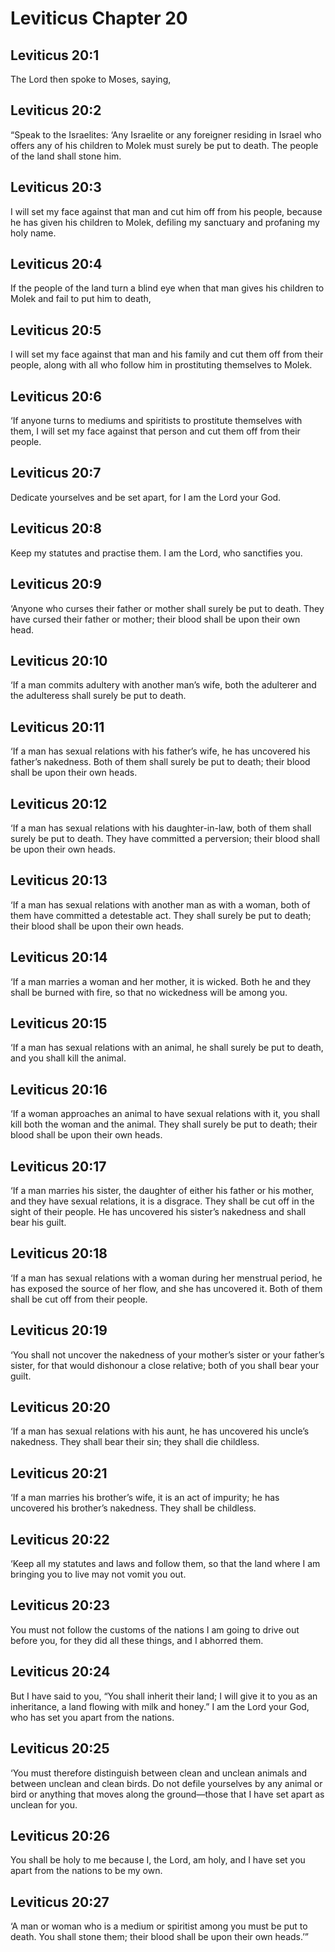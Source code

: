 # Leviticus Chapter 20

## Leviticus 20:1

The Lord then spoke to Moses, saying,

## Leviticus 20:2

“Speak to the Israelites: ‘Any Israelite or any foreigner residing in Israel who offers any of his children to Molek must surely be put to death. The people of the land shall stone him.

## Leviticus 20:3

I will set my face against that man and cut him off from his people, because he has given his children to Molek, defiling my sanctuary and profaning my holy name.

## Leviticus 20:4

If the people of the land turn a blind eye when that man gives his children to Molek and fail to put him to death,

## Leviticus 20:5

I will set my face against that man and his family and cut them off from their people, along with all who follow him in prostituting themselves to Molek.

## Leviticus 20:6

‘If anyone turns to mediums and spiritists to prostitute themselves with them, I will set my face against that person and cut them off from their people.

## Leviticus 20:7

Dedicate yourselves and be set apart, for I am the Lord your God.

## Leviticus 20:8

Keep my statutes and practise them. I am the Lord, who sanctifies you.

## Leviticus 20:9

‘Anyone who curses their father or mother shall surely be put to death. They have cursed their father or mother; their blood shall be upon their own head.

## Leviticus 20:10

‘If a man commits adultery with another man’s wife, both the adulterer and the adulteress shall surely be put to death.

## Leviticus 20:11

‘If a man has sexual relations with his father’s wife, he has uncovered his father’s nakedness. Both of them shall surely be put to death; their blood shall be upon their own heads.

## Leviticus 20:12

‘If a man has sexual relations with his daughter-in-law, both of them shall surely be put to death. They have committed a perversion; their blood shall be upon their own heads.

## Leviticus 20:13

‘If a man has sexual relations with another man as with a woman, both of them have committed a detestable act. They shall surely be put to death; their blood shall be upon their own heads.

## Leviticus 20:14

‘If a man marries a woman and her mother, it is wicked. Both he and they shall be burned with fire, so that no wickedness will be among you.

## Leviticus 20:15

‘If a man has sexual relations with an animal, he shall surely be put to death, and you shall kill the animal.

## Leviticus 20:16

‘If a woman approaches an animal to have sexual relations with it, you shall kill both the woman and the animal. They shall surely be put to death; their blood shall be upon their own heads.

## Leviticus 20:17

‘If a man marries his sister, the daughter of either his father or his mother, and they have sexual relations, it is a disgrace. They shall be cut off in the sight of their people. He has uncovered his sister’s nakedness and shall bear his guilt.

## Leviticus 20:18

‘If a man has sexual relations with a woman during her menstrual period, he has exposed the source of her flow, and she has uncovered it. Both of them shall be cut off from their people.

## Leviticus 20:19

‘You shall not uncover the nakedness of your mother’s sister or your father’s sister, for that would dishonour a close relative; both of you shall bear your guilt.

## Leviticus 20:20

‘If a man has sexual relations with his aunt, he has uncovered his uncle’s nakedness. They shall bear their sin; they shall die childless.

## Leviticus 20:21

‘If a man marries his brother’s wife, it is an act of impurity; he has uncovered his brother’s nakedness. They shall be childless.

## Leviticus 20:22

‘Keep all my statutes and laws and follow them, so that the land where I am bringing you to live may not vomit you out.

## Leviticus 20:23

You must not follow the customs of the nations I am going to drive out before you, for they did all these things, and I abhorred them.

## Leviticus 20:24

But I have said to you, “You shall inherit their land; I will give it to you as an inheritance, a land flowing with milk and honey.” I am the Lord your God, who has set you apart from the nations.

## Leviticus 20:25

‘You must therefore distinguish between clean and unclean animals and between unclean and clean birds. Do not defile yourselves by any animal or bird or anything that moves along the ground—those that I have set apart as unclean for you.

## Leviticus 20:26

You shall be holy to me because I, the Lord, am holy, and I have set you apart from the nations to be my own.

## Leviticus 20:27

‘A man or woman who is a medium or spiritist among you must be put to death. You shall stone them; their blood shall be upon their own heads.’”
